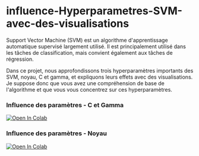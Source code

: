 # influence-Hyperparametres-SVM-avec-des-visualisations
Support Vector Machine (SVM) est un algorithme d'apprentissage automatique supervisé largement utilisé. Il est principalement utilisé dans les tâches de classification, mais convient également aux tâches de régression.  

Dans ce projet, nous approfondissons trois hyperparamètres importants des SVM, noyau, C et gamma, et expliquons leurs effets avec des visualisations. Je suppose donc que vous avez une compréhension de base de l'algorithme et que vous vous concentrez sur ces hyperparamètres.

### Influence des paramètres - C et Gamma

[![Open In Colab](https://colab.research.google.com/assets/colab-badge.svg)](https://colab.research.google.com/github/DiouaneAbdallah/influence-Hyperparametres-SVM-avec-des-visualisations/blob/main/InfluenceDesParamètresSVM-CetGamma.ipynb)

### Influence des paramètres - Noyau

[![Open In Colab](https://colab.research.google.com/assets/colab-badge.svg)](https://colab.research.google.com/github/DiouaneAbdallah/influence-Hyperparametres-SVM-avec-des-visualisations/blob/main/InfluenceDesParamètres-Noyau.ipynb)
